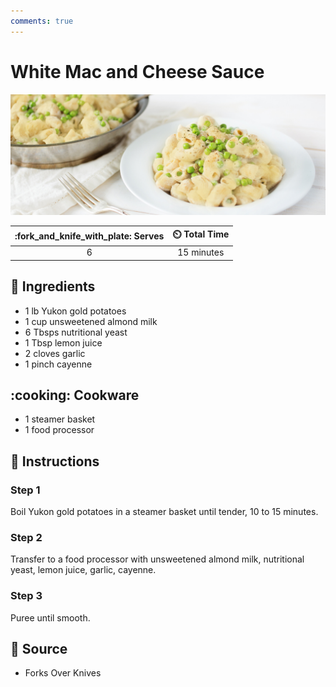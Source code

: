 ```yaml
---
comments: true
---
```

# White Mac and Cheese Sauce

![White Mac and Cheese Sauce](../assets/images/white-mac-and-cheese-sauce.jpg)

| :fork_and_knife_with_plate: Serves | :timer_clock: Total Time |
|:----------------------------------:|:-----------------------: |
| 6 | 15 minutes |

## :salt: Ingredients

- 1 lb Yukon gold potatoes
- 1 cup unsweetened almond milk
- 6 Tbsps nutritional yeast
- 1 Tbsp lemon juice
- 2 cloves garlic
- 1 pinch cayenne

## :cooking: Cookware

- 1 steamer basket
- 1 food processor

## :pencil: Instructions

### Step 1

Boil Yukon gold potatoes in a steamer basket until tender, 10 to 15 minutes.

### Step 2

Transfer to a food processor with unsweetened almond milk, nutritional yeast, lemon juice, garlic, cayenne.

### Step 3

Puree until smooth.

## :link: Source

- Forks Over Knives
